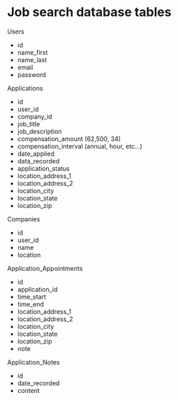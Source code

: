 # Job search database tables


Users

* id
* name_first
* name_last
* email
* password



Applications

* id
* user_id
* company_id
* job_title
* job_description
* compensation_amount (62,500, 34)
* compensation_interval (annual, hour, etc...)
* date_applied
* data_recorded
* application_status
* location_address_1
* location_address_2
* location_city
* location_state
* location_zip



Companies

* id
* user_id
* name
* location


Application_Appointments

* id
* application_id
* time_start
* time_end
* location_address_1
* location_address_2
* location_city
* location_state
* location_zip
* note

Application_Notes

* id
* date_recorded
* content




